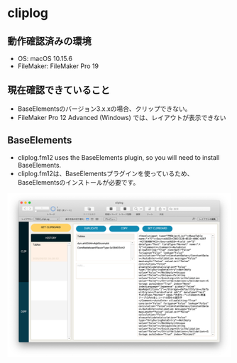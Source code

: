 # cliplog

## 動作確認済みの環境

- OS: macOS 10.15.6
- FileMaker: FileMaker Pro 19

## 現在確認できていること

- BaseElementsのバージョン3.x.xの場合、クリップできない。
- FileMaker Pro 12 Advanced (Windows) では、レイアウトが表示できない

## BaseElements

- cliplog.fm12 uses the BaseElements plugin, so you will need to install BaseElements.
- cliplog.fm12は、BaseElementsプラグインを使っているため、BaseElementsのインストールが必要です。

![cliplog](./cliplog.png "cliplog")
